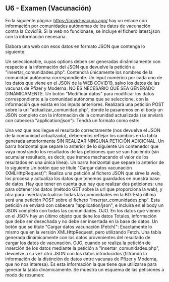 ## U6 - Examen (Vacunación)

En la siguiente página: https://covid-vacuna.app/ hay un enlace con información por comunidades autónomas de los datos de vacunación contra la Covid19. Si la web no funcionase, se incluye el fichero latest.json con la información necesaria.

Elabora una web con esos datos en formato JSON que contenga lo siguiente:

Un seleccionable, cuyas options deben ser generadas dinámicamente con respecto a la información del JSON que devuelve la petición a "insertar_comunidades.php". Contendrá únicamente los nombres de la comunidad autónoma correspondiente.
Un input numérico por cada uno de los datos que viene en el JSON de la WEB COVID19, salvo los datos de las vacunas de Pfizer y Moderna. NO ES NECESARIO QUE SEA GENERADO DINÁMICAMENTE.
Un botón "Modificar datos" para modificar los datos correspondiente a la comunidad autónoma que se seleccione, con la información que exista en los inputs anteriores. Realizará una petición POST sobre la url "actualizar_comunidad.php", donde le pasaremos en el body un JSON completo con la información de la comunidad actualizada (se enviará con cabecera "application/json"). Tendrá un formato como este:

Una vez que nos llegue el resultado correctamente (nos devuelve el JSON de la comunidad actualizada), deberemos reflejar los cambios en la tabla generada anteriormente SIN REALIZAR NINGUNA PETICIÓN ADICIONAL.
Un barra horizontal que separe lo anterior de lo siguiente
Un contenedor que vaya mostrando los resultados de las peticiones que se van haciendo (sin acumular resultado, es decir, que iremos machacando el valor de los resultados en una única línea).
Un barra horizontal que separe lo anterior de lo siguiente
Un botón que se titule "Cargar datos vacunación (XMLHttpRequest)": Realiza una petición al fichero JSON que sirve la web, los procesa y actualiza los datos que tenemos guardados en nuestra base de datos. Hay que tener en cuenta que hay que realizar dos peticiones: una para obtener los datos (método GET sobre la url que proporciona la web), y otra para insertar/actualizar todas las comunidades en la BD. Esta última será una petición POST sobre el fichero "insertar_comunidades.php". Esta petición se enviará con cabecera "application/json", e incluirá en el body un JSON completo con todas las comunidades. OJO. En los datos que vienen en el JSON hay un último objeto que tiene los datos Totales, información que debe ser desechada y no debe ser insertada en la base de datos.
Un botón que se titule "Cargar datos vacunación (Fetch)": Exactamente lo mismo que en la versión XMLHttpRequest, pero utilizando Fetch.
Una tabla generada dinámicamente con los datos provenientes del resultado de cargar los datos de vacunación. OJO, cuando se realiza la petición de inserción de los datos mediante la petición a "insertar_comunidades.php", devuelve a su vez otro JSON con los datos introducidos (filtrando la información de la distinción de datos entre vacunas de Pfizer y Moderna, que no nos interesa). Es esta información la que tiene que utilizarse para generar la tabla dinámicamente.
Se muestra un esquema de las peticiones a modo de resumen:

